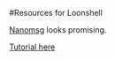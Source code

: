 #Resources for Loonshell

[Nanomsg](http://nanomsg.org/) looks promising.

[Tutorial here](http://tim.dysinger.net/posts/2013-09-16-getting-started-with-nanomsg.html)